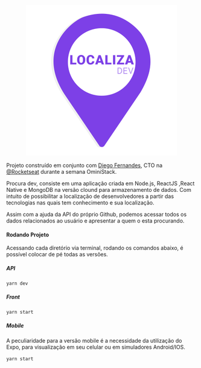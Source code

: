 


<p align="center">
<img src="https://github.com/CurtyY/localiza-dev/blob/master/front/src/logo-localiza.png?raw=true" width="400" height="400" />
</p>

Projeto construído em conjunto com [Diego Fernandes](http://github.com/diego3g), CTO na [@Rocketseat](https://github.com/Rocketseat) durante a semana OminiStack.

Procura dev, consiste em uma aplicação criada em Node.js, ReactJS ,React Native e MongoDB na versão clound para armazenamento de dados.
Com intuito de possibilitar a localização de desenvolvedores a partir das tecnologias nas quais tem conhecimento e sua localização.

Assim com a ajuda da API do próprio Github, podemos acessar todos os dados relacionados ao usuário e apresentar a quem o esta procurando.

#### Rodando Projeto

Acessando cada diretório via terminal, rodando os comandos abaixo, é possível colocar de pé todas as versões.

##### API

    yarn dev

##### Front

    yarn start

##### Mobile

A peculiaridade para a versão mobile é a necessidade da utilização do Expo, para visualização em seu celular ou em simuladores Android/IOS.

    yarn start
